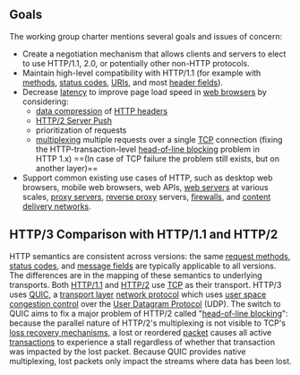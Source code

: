 ## Goals

The working group charter mentions several goals and issues of concern:

- Create a negotiation mechanism that allows clients and servers to elect to use HTTP/1.1, 2.0, or potentially other non-HTTP protocols.
- Maintain high-level compatibility with HTTP/1.1 (for example with [methods](https://en.wikipedia.org/wiki/HTTP_method "HTTP method"), [status codes](https://en.wikipedia.org/wiki/HTTP_status_code "HTTP status code"), [URIs](https://en.wikipedia.org/wiki/URI "URI"), and most [header fields](https://en.wikipedia.org/wiki/List_of_HTTP_header_fields "List of HTTP header fields")).
- Decrease [latency](https://en.wikipedia.org/wiki/Latency_(engineering) "Latency (engineering)") to improve page load speed in [web browsers](https://en.wikipedia.org/wiki/Web_browser "Web browser") by considering:
    - [data compression](https://en.wikipedia.org/wiki/Data_compression "Data compression") of [HTTP headers](https://en.wikipedia.org/wiki/HTTP_header "HTTP header")
    - [HTTP/2 Server Push](https://en.wikipedia.org/wiki/HTTP/2_Server_Push "HTTP/2 Server Push")
    - prioritization of requests
    - [multiplexing](https://en.wikipedia.org/wiki/Multiplexing "Multiplexing") multiple requests over a single [TCP](https://en.wikipedia.org/wiki/Transmission_Control_Protocol "Transmission Control Protocol") connection (fixing the HTTP-transaction-level [head-of-line blocking](https://en.wikipedia.org/wiki/Head-of-line_blocking "Head-of-line blocking") problem in HTTP 1.x) ==(In case of TCP failure the problem still exists, but on another layer)==
- Support common existing use cases of HTTP, such as desktop web browsers, mobile web browsers, web APIs, [web servers](https://en.wikipedia.org/wiki/Web_server "Web server") at various scales, [proxy servers](https://en.wikipedia.org/wiki/Proxy_server "Proxy server"), [reverse proxy](https://en.wikipedia.org/wiki/Reverse_proxy "Reverse proxy") servers, [firewalls](https://en.wikipedia.org/wiki/Firewall_(computing) "Firewall (computing)"), and [content delivery networks](https://en.wikipedia.org/wiki/Content_delivery_network "Content delivery network").

## HTTP/3 Comparison with HTTP/1.1 and HTTP/2

HTTP semantics are consistent across versions: the same [request methods](https://en.wikipedia.org/wiki/Hypertext_Transfer_Protocol#Request_methods "Hypertext Transfer Protocol"), [status codes](https://en.wikipedia.org/wiki/Hypertext_Transfer_Protocol#Response_status_codes "Hypertext Transfer Protocol"), and [message fields](https://en.wikipedia.org/wiki/List_of_HTTP_header_fields "List of HTTP header fields") are typically applicable to all versions. The differences are in the mapping of these semantics to underlying transports. Both [HTTP/1.1](https://en.wikipedia.org/wiki/HTTP/1.1 "HTTP/1.1") and [HTTP/2](https://en.wikipedia.org/wiki/HTTP/2 "HTTP/2") use [TCP](https://en.wikipedia.org/wiki/Transmission_Control_Protocol "Transmission Control Protocol") as their transport. HTTP/3 uses [QUIC](https://en.wikipedia.org/wiki/QUIC "QUIC"), a [transport layer](https://en.wikipedia.org/wiki/Transport_layer "Transport layer") [network protocol](https://en.wikipedia.org/wiki/Network_protocol "Network protocol") which uses [user space](https://en.wikipedia.org/wiki/User_space "User space") [congestion control](https://en.wikipedia.org/wiki/Congestion_control "Congestion control") over the [User Datagram Protocol](https://en.wikipedia.org/wiki/User_Datagram_Protocol "User Datagram Protocol") (UDP). The switch to QUIC aims to fix a major problem of HTTP/2 called "[head-of-line blocking](https://en.wikipedia.org/wiki/Head-of-line_blocking "Head-of-line blocking")": because the parallel nature of HTTP/2's multiplexing is not visible to TCP's [loss recovery mechanisms](https://en.wikipedia.org/wiki/Packet_loss#Packet_recovery_for_reliable_delivery "Packet loss"), a lost or reordered [packet](https://en.wikipedia.org/wiki/Network_packet "Network packet") causes all active [transactions](https://en.wikipedia.org/wiki/Transaction_processing "Transaction processing") to experience a stall regardless of whether that transaction was impacted by the lost packet. Because QUIC provides native multiplexing, lost packets only impact the streams where data has been lost.